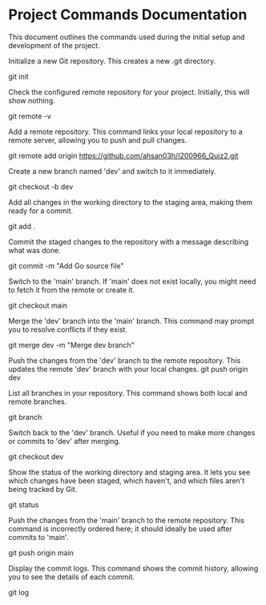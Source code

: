 # Project Commands Documentation

This document outlines the commands used during the initial setup and development of the project.

Initialize a new Git repository. This creates a new .git directory.

git init

Check the configured remote repository for your project. Initially, this will show nothing.

git remote -v

Add a remote repository. This command links your local repository to a remote server, allowing you to push and pull changes.

git remote add origin https://github.com/ahsan03h/I200966_Quiz2.git

Create a new branch named 'dev' and switch to it immediately.

git checkout -b dev

Add all changes in the working directory to the staging area, making them ready for a commit.

git add .

Commit the staged changes to the repository with a message describing what was done.

git commit -m "Add Go source file"

Switch to the 'main' branch. If 'main' does not exist locally, you might need to fetch it from the remote or create it.

git checkout main

Merge the 'dev' branch into the 'main' branch. This command may prompt you to resolve conflicts if they exist.

git merge dev -m "Merge dev branch"

Push the changes from the 'dev' branch to the remote repository. This updates the remote 'dev' branch with your local changes.
git push origin dev

List all branches in your repository. This command shows both local and remote branches.

git branch

Switch back to the 'dev' branch. Useful if you need to make more changes or commits to 'dev' after merging.

git checkout dev

Show the status of the working directory and staging area. It lets you see which changes have been staged, which haven't, and which files aren't being tracked by Git.

git status

Push the changes from the 'main' branch to the remote repository. This command is incorrectly ordered here; it should ideally be used after commits to 'main'.

git push origin main

Display the commit logs. This command shows the commit history, allowing you to see the details of each commit.

git log
